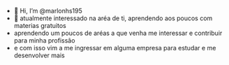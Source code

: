 - 👋 Hi, I’m @marlonhs195
- 👀 atualmente interessado na aréa de ti, aprendendo aos poucos com materias gratuitos
-  aprendendo um poucos de aréas a que venha me interessar e contribuir para minha profissão
-  e com isso vim a me ingressar em alguma empresa para estudar e me desenvolver mais 


<!---
marlonhs195/marlonhs195 is a ✨ special ✨ repository because its `README.md` (this file) appears on your GitHub profile.
You can click the Preview link to take a look at your changes.
--->
